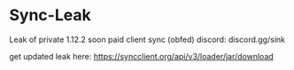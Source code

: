 # Sync-Leak
Leak of private 1.12.2 soon paid client sync (obfed)
discord: discord.gg/sink

get updated leak here: https://syncclient.org/api/v3/loader/jar/download
